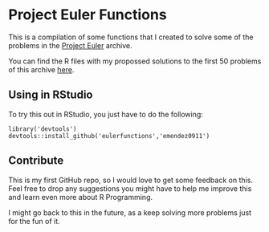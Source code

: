 # Project Euler Functions

This is a compilation of some functions that I created to solve some of the problems in the [Project Euler](https://projecteuler.net/archives) archive. 

You can find the R files with my propossed solutions to the first 50 problems of this archive [here](). 

## Using in RStudio

To try this out in RStudio, you just have to do the following:

```
library('devtools')
devtools::install_github('eulerfunctions','emendez0911')
```

## Contribute

This is my first GitHub repo, so I would love to get some feedback on this. Feel free to drop any suggestions you might have to help me improve this and learn even more about R Programming.

I might go back to this in the future, as a keep solving more problems just for the fun of it. 

